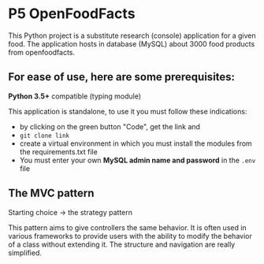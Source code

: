 # P5 OpenFoodFacts

This Python project is a substitute research (console) application for a given food.
The application hosts in database (MySQL) about 3000 food products from openfoodfacts.

## For ease of use, here are some prerequisites: 

**Python 3.5+** compatible (typing module)

This application is standalone, to use it you must follow these indications:
* by clicking on the green button "Code", get the link and
* `git clone link`
* create a virtual environment in which you must install the modules from the requirements.txt file
* You must enter your own **MySQL admin name and password** in the `.env` file 


## The MVC pattern

Starting choice -> the strategy pattern

This pattern aims to give controllers the same behavior.
It is often used in various frameworks to provide users with the ability to modify the behavior of a class without extending it. The structure and navigation are really simplified.
